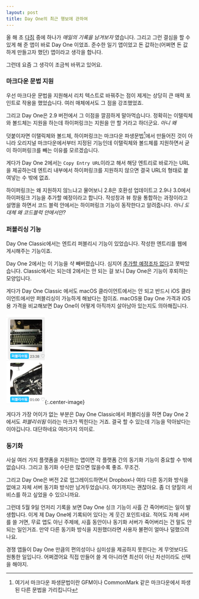 ```yaml
---
layout: post
title: Day One의 최근 행보에 관하여 
---
```


올 해 초 [다짐](https://canor.cf/2018/02/01/1월-결산/) 중에 하나가 *매일의 기록을 남겨보자* 였습니다. 그리고 그런 결심을 할 수 있게 해 준 앱이 바로 Day One 이었죠. 준수한 일기 앱이었고 돈 값하는(어쩌면 돈 값 하게 만들고자 했던) 앱이라고 생각을 합니다.

그런데 요즘 그 생각이 조금씩 바뀌고 있어요.

### 마크다운 문법 지원

우선 마크다운 문법을 지원해서 리치 텍스트로 바꿔주는 점이 제게는 상당히 큰 매력 포인트로 작용을 했었습니다. 여러 매체에서도 그 점을 강조했었죠.

그리고 Day One은 2.9 버전에서 그 이점을 깔끔하게 말아먹습니다. 정확히는 이탤릭체와 볼드체는 지원을 하는데 하이퍼링크는 지원을 안 할 거라고 하더군요. *아니 왜*

덧붙이자면 이탤릭체와 볼드체, 하이퍼링크는 마크다운 파생문법[^1]에서 만들어진 것이 아니라 오리지널 마크다운에서부터 지정된 기능인데 이탤릭체와 볼드체를 지원하면서 굳이 하이퍼링크를 빼는 이유를 모르겠습니다.

[^1]: 여기서 마크다운 파생문법이란 GFM이나 CommonMark 같은 마크다운에서 파생된 다른 문법을 가리킵니다

게다가 Day One 2에서는 `Copy Entry URL`이라고 해서 해당 엔트리로 바로가는 URL을 제공하는데 엔트리 내부에서 하이퍼링크를 지원하지 않으면 결국 URL의 형태로 붙여넣는 수 밖에 없죠.

하이퍼링크는 왜 지원하지 않느냐고 물어보니 2.8은 호환성 업데이트고 2.9나 3.0에서 하이퍼링크 기능을 추가할 예정이라고 합니다. 작성창과 뷰 창을 통합하는 과정이라고 설명을 하면서 코드 블럭 안에서는 하이퍼링크 기능이 동작한다고 알려줍니다. *아니 도대체 왜 코드블럭 안에서만?*

### 퍼블리싱 기능

Day One Classic에서는 엔트리 퍼블리시 기능이 있었습니다. 작성한 엔트리를 웹에 게시해주는 기능이죠.

Day One 2에서는 이 기능을 샥 빼버렸습니다. 심지어 [추가할 예정조차 없다](http://help.dayoneapp.com/day-one-classic/publish-faq-available-in-day-one-classic)고 못박았습니다. Classic에서는 되는데 2에서는 안 되는 걸 보니 Day One은 기능이 후퇴하는 모양입니다.

게다가 Day One Classic 에서도 macOS 클라이언트에서는 안 되고 반드시 iOS 클라이언트에서만 퍼블리싱이 가능하게 해놨다는 점이죠. macOS용 Day One 가격과 iOS용 가격을 비교해보면 Day One이 어떻게 아직까지 살아남아 있는지도 의아해집니다.

![Day One 2 Entry shows published](/images/2018-09-27/Day_One_published.png){:.center-image}

게다가 가장 어이가 없는 부분은 Day One Classic에서 퍼블리싱을 하면 Day One 2에서도 *퍼블리쉬됨* 이라는 마크가 찍힌다는 거죠. 결국 할 수 있는데 기능을 막아놨다는 이야깁니다. 대단하네요 여러가지 의미로.

### 동기화

사실 여러 가지 플랫폼을 지원하는 앱이면 각 플랫폼 간의 동기화 기능이 중요할 수 밖에 없습니다. 그리고 동기화 수단은 많으면 많을수록 좋죠. 무조건.

그리고 Day One은 버전 2로 업그레이드하면서 Dropbox나 여타 다른 동기화 방식을 없애고 자체 서버 동기화 방식만 남겨두었습니다. 여기까지는 괜찮아요. 좀 더 양질의 서비스를 하고 싶었을 수 있으니까요.

그런데 5월 9일 언저리 기록을 보면 Day One 싱크 기능이 사흘 간 죽어버리는 일이 발생합니다. 이게 제 Day One에 기록되어 있다는 게 웃긴 포인트네요. 적어도 자체 서버를 쓸 거면, 무료 앱도 아닌 주제에, 사흘 동안이나 동기화 서버가 죽어버리는 건 말도 안 되는 일인거죠. 만약 다른 동기화 방식을 지원했더라면 사용자 불편이 얼마나 덜했으려나요.

경쟁 앱들이 Day One 만큼의 편의성이나 심미성을 제공하지 못한다는 게 무엇보다도 원통한 일입니다. 어쩌겠어요 직접 만들어 쓸 게 아니라면 최선이 아닌 차선이라도 선택을 해야지.